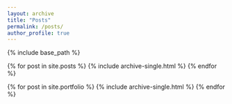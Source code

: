 ```yaml
---
layout: archive
title: "Posts"
permalink: /posts/
author_profile: true
---
```


{% include base_path %}

{% for post in site.posts %}
  {% include archive-single.html %}
{% endfor %}

{% for post in site.portfolio %}
  {% include archive-single.html %}
{% endfor %}